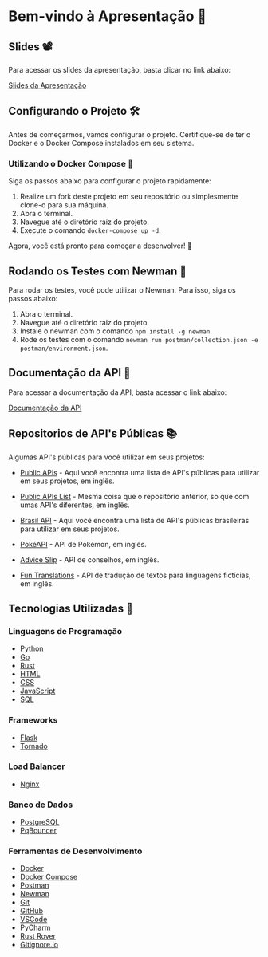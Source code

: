 # Bem-vindo à Apresentação 👋

## Slides 📽️

Para acessar os slides da apresentação, basta clicar no link abaixo:

[Slides da Apresentação](https://docs.google.com/presentation/d/1KYGC6aMGhZIhwo7T2JESwOybJt0VOIMp8o-0cvPj1CQ/edit?usp=sharing)

## Configurando o Projeto 🛠️

Antes de começarmos, vamos configurar o projeto. Certifique-se de ter o Docker e o Docker Compose instalados em seu sistema.

### Utilizando o Docker Compose 🐳

Siga os passos abaixo para configurar o projeto rapidamente:

1. Realize um fork deste projeto em seu repositório ou simplesmente clone-o para sua máquina.
2. Abra o terminal.
3. Navegue até o diretório raiz do projeto.
4. Execute o comando `docker-compose up -d`.

Agora, você está pronto para começar a desenvolver! 🚀

## Rodando os Testes com Newman 🧪

Para rodar os testes, você pode utilizar o Newman. Para isso, siga os passos abaixo:

1. Abra o terminal.
1. Navegue até o diretório raiz do projeto.
1. Instale o newman com o comando `npm install -g newman`.
1. Rode os testes com o comando `newman run postman/collection.json -e postman/environment.json`.

## Documentação da API 📖

Para acessar a documentação da API, basta acessar o link abaixo:

[Documentação da API](https://documenter.getpostman.com/view/25111807/2s9YR6ZZH4)

## Repositorios de API's Públicas 📚

Algumas API's públicas para você utilizar em seus projetos:

- [Public APIs](https://github.com/public-apis/public-apis) - Aqui você encontra uma lista de API's públicas para utilizar em seus projetos, em inglês.

- [Public APIs List](https://github.com/public-api-lists/public-api-lists) - Mesma coisa que o repositório anterior, so que com umas API's diferentes, em inglês.

- [Brasil API](https://github.com/BrasilAPI/BrasilAPI) - Aqui você encontra uma lista de API's públicas brasileiras para utilizar em seus projetos.
- [PokéAPI](https://pokeapi.co/) - API de Pokémon, em inglês.
- [Advice Slip](https://api.adviceslip.com/) - API de conselhos, em inglês.
- [Fun Translations](https://funtranslations.com/api) - API de tradução de textos para linguagens fictícias, em inglês.

## Tecnologias Utilizadas 🧰

### Linguagens de Programação

- [Python](https://www.python.org/)
- [Go](https://golang.org/)
- [Rust](https://www.rust-lang.org/)
- [HTML](https://html.spec.whatwg.org/)
- [CSS](https://www.w3.org/Style/CSS/Overview.en.html)
- [JavaScript](https://developer.mozilla.org/en-US/docs/Web/JavaScript)
- [SQL](https://www.iso.org/standard/63555.html)

### Frameworks

- [Flask](https://flask.palletsprojects.com/en/2.0.x/)
- [Tornado](https://www.tornadoweb.org/en/stable/)

### Load Balancer

- [Nginx](https://www.nginx.com/)

### Banco de Dados
- [PostgreSQL](https://www.postgresql.org/)
- [PqBouncer](https://www.pgbouncer.org/)

### Ferramentas de Desenvolvimento

- [Docker](https://www.docker.com/)
- [Docker Compose](https://docs.docker.com/compose/)
- [Postman](https://www.postman.com/)
- [Newman](https://learning.postman.com/docs/running-collections/using-newman-cli/command-line-integration-with-newman/)
- [Git](https://git-scm.com/)
- [GitHub](https://github.com)
- [VSCode](https://code.visualstudio.com/)
- [PyCharm](https://www.jetbrains.com/pt-br/pycharm/)
- [Rust Rover](https://www.jetbrains.com/rust/)
- [Gitignore.io](https://www.toptal.com/developers/gitignore)


